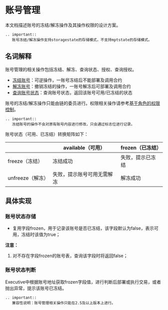 # 账号管理

本文档描述账号的冻结/解冻操作及其操作权限的设计方案。

```eval_rst
.. important::
   账号冻结/解冻操作支持storagestate的存储模式，不支持mptstate的存储模式。
```

## 名词解释

账号管理的相关操作包括冻结、解冻、查询状态、授权、查询授权。

- [冻结账号](../../console/console.html#freezeaccount)：可逆操作，一账号冻结后不能部署及调用合约
- [解冻账号](../../console/console.html#unfreezeaccount)：撤销冻结的操作，一账号解冻后可部署及调用合约
- [查询账号状态](../../console/console.html#getaccountstatus)：查询账号状态，返回该账号可用/已冻结的状态

账号的冻结/解冻操作只能由链的委员进行。权限相关操作请参考[基于角色的权限控制](../security_control/chain_governance.md)。

```eval_rst
.. important::
   冻结账号的操作不会对原有账号内容进行修改，只会通过标志位进行记录。
```

账号状态（可用、已冻结）转换矩阵如下：

|                  | available（可用）          | frozen（已冻结） |
| ---------------- | -------------------------- | ---------------- |
| freeze（冻结）   | 冻结成功                   | 失败，提示已冻结 |
| unfreeze（解冻） | 失败，提示账号可用无需解冻 | 解冻成功         |

## 具体实现

### 账号状态存储

- 复用字段frozen，用于记录该账号是否已冻结，该字段默认为false，表示可用，冻结时该值为true；

**注意：**

1. 对不存在字段frozen的账号表，查询该字段时将返回false；

### 账号状态判断

Executive中根据账号地址获取frozen字段值，进行判断后部署或执行交易，或者抛出异常，提示该账号已冻结。

```eval_rst
.. important::
   兼容性说明：账号管理相关操作只能在2.5及以上版本上进行。
```
